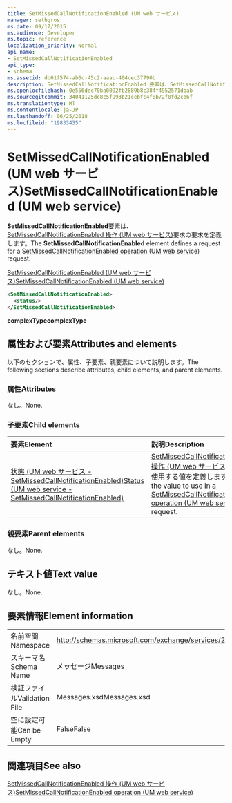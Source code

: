 ```yaml
---
title: SetMissedCallNotificationEnabled (UM web サービス)
manager: sethgros
ms.date: 09/17/2015
ms.audience: Developer
ms.topic: reference
localization_priority: Normal
api_name:
- SetMissedCallNotificationEnabled
api_type:
- schema
ms.assetid: db01f574-ab6c-45c2-aaac-404cec37790b
description: SetMissedCallNotificationEnabled 要素は、SetMissedCallNotificationEnabled 操作 (UM web サービス) 要求の要求を定義します。
ms.openlocfilehash: 0e556dec70ba0092fb2889b8c384f4952571dbab
ms.sourcegitcommit: 34041125dc8c5f993b21cebfc4f8b72f0fd2cb6f
ms.translationtype: MT
ms.contentlocale: ja-JP
ms.lasthandoff: 06/25/2018
ms.locfileid: "19833435"
---
```

# <a name="setmissedcallnotificationenabled-um-web-service"></a><span data-ttu-id="a7546-103">SetMissedCallNotificationEnabled (UM web サービス)</span><span class="sxs-lookup"><span data-stu-id="a7546-103">SetMissedCallNotificationEnabled (UM web service)</span></span>

<span data-ttu-id="a7546-104">**SetMissedCallNotificationEnabled**要素は、 [SetMissedCallNotificationEnabled 操作 (UM web サービス)](setmissedcallnotificationenabled-operation-um-web-service.md)要求の要求を定義します。</span><span class="sxs-lookup"><span data-stu-id="a7546-104">The **SetMissedCallNotificationEnabled** element defines a request for a [SetMissedCallNotificationEnabled operation (UM web service)](setmissedcallnotificationenabled-operation-um-web-service.md) request.</span></span> 
  
[<span data-ttu-id="a7546-105">SetMissedCallNotificationEnabled (UM web サービス)</span><span class="sxs-lookup"><span data-stu-id="a7546-105">SetMissedCallNotificationEnabled (UM web service)</span></span>](setmissedcallnotificationenabled-um-web-service.md)
  
```xml
<SetMissedCallNotificationEnabled>
  <status/> 
</SetMissedCallNotificationEnabled>
```

 <span data-ttu-id="a7546-106">**complexType**</span><span class="sxs-lookup"><span data-stu-id="a7546-106">**complexType**</span></span>
## <a name="attributes-and-elements"></a><span data-ttu-id="a7546-107">属性および要素</span><span class="sxs-lookup"><span data-stu-id="a7546-107">Attributes and elements</span></span>

<span data-ttu-id="a7546-108">以下のセクションで、属性、子要素、親要素について説明します。</span><span class="sxs-lookup"><span data-stu-id="a7546-108">The following sections describe attributes, child elements, and parent elements.</span></span>
  
### <a name="attributes"></a><span data-ttu-id="a7546-109">属性</span><span class="sxs-lookup"><span data-stu-id="a7546-109">Attributes</span></span>

<span data-ttu-id="a7546-110">なし。</span><span class="sxs-lookup"><span data-stu-id="a7546-110">None.</span></span>
  
### <a name="child-elements"></a><span data-ttu-id="a7546-111">子要素</span><span class="sxs-lookup"><span data-stu-id="a7546-111">Child elements</span></span>

|<span data-ttu-id="a7546-112">**要素**</span><span class="sxs-lookup"><span data-stu-id="a7546-112">**Element**</span></span>|<span data-ttu-id="a7546-113">**説明**</span><span class="sxs-lookup"><span data-stu-id="a7546-113">**Description**</span></span>|
|:-----|:-----|
|[<span data-ttu-id="a7546-114">状態 (UM web サービス - SetMissedCallNotificationEnabled)</span><span class="sxs-lookup"><span data-stu-id="a7546-114">Status (UM web service - SetMissedCallNotificationEnabled)</span></span>](status-um-web-servicesetmissedcallnotificationenabled.md) <br/> |<span data-ttu-id="a7546-115">[SetMissedCallNotificationEnabled 操作 (UM web サービス)](setmissedcallnotificationenabled-operation-um-web-service.md)の要求で使用する値を定義します。</span><span class="sxs-lookup"><span data-stu-id="a7546-115">Defines the value to use in a [SetMissedCallNotificationEnabled operation (UM web service)](setmissedcallnotificationenabled-operation-um-web-service.md) request.</span></span>  <br/> |
   
### <a name="parent-elements"></a><span data-ttu-id="a7546-116">親要素</span><span class="sxs-lookup"><span data-stu-id="a7546-116">Parent elements</span></span>

<span data-ttu-id="a7546-117">なし。</span><span class="sxs-lookup"><span data-stu-id="a7546-117">None.</span></span>
  
## <a name="text-value"></a><span data-ttu-id="a7546-118">テキスト値</span><span class="sxs-lookup"><span data-stu-id="a7546-118">Text value</span></span>

<span data-ttu-id="a7546-119">なし。</span><span class="sxs-lookup"><span data-stu-id="a7546-119">None.</span></span>
  
## <a name="element-information"></a><span data-ttu-id="a7546-120">要素情報</span><span class="sxs-lookup"><span data-stu-id="a7546-120">Element information</span></span>

|||
|:-----|:-----|
|<span data-ttu-id="a7546-121">名前空間</span><span class="sxs-lookup"><span data-stu-id="a7546-121">Namespace</span></span>  <br/> |http://schemas.microsoft.com/exchange/services/2006/messages  <br/> |
|<span data-ttu-id="a7546-122">スキーマ名</span><span class="sxs-lookup"><span data-stu-id="a7546-122">Schema Name</span></span>  <br/> |<span data-ttu-id="a7546-123">メッセージ</span><span class="sxs-lookup"><span data-stu-id="a7546-123">Messages</span></span>  <br/> |
|<span data-ttu-id="a7546-124">検証ファイル</span><span class="sxs-lookup"><span data-stu-id="a7546-124">Validation File</span></span>  <br/> |<span data-ttu-id="a7546-125">Messages.xsd</span><span class="sxs-lookup"><span data-stu-id="a7546-125">Messages.xsd</span></span>  <br/> |
|<span data-ttu-id="a7546-126">空に設定可能</span><span class="sxs-lookup"><span data-stu-id="a7546-126">Can be Empty</span></span>  <br/> |<span data-ttu-id="a7546-127">False</span><span class="sxs-lookup"><span data-stu-id="a7546-127">False</span></span>  <br/> |
   
## <a name="see-also"></a><span data-ttu-id="a7546-128">関連項目</span><span class="sxs-lookup"><span data-stu-id="a7546-128">See also</span></span>



[<span data-ttu-id="a7546-129">SetMissedCallNotificationEnabled 操作 (UM web サービス)</span><span class="sxs-lookup"><span data-stu-id="a7546-129">SetMissedCallNotificationEnabled operation (UM web service)</span></span>](setmissedcallnotificationenabled-operation-um-web-service.md)

